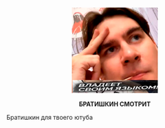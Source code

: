 <p align="center">
  <img src="icon.png" width="200" alt="БРАТИШКИН СМОТРИТ" />
</p>
<p align="center"><b>БРАТИШКИН СМОТРИТ</b></p>

Братишкин для твоего ютуба